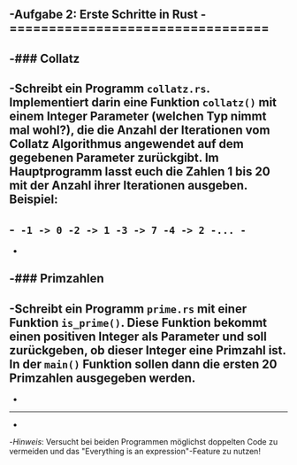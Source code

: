  -Aufgabe 2: Erste Schritte in Rust
-=================================
-
-### Collatz
-
-Schreibt ein Programm `collatz.rs`. Implementiert darin eine Funktion `collatz()` mit einem Integer Parameter (welchen Typ nimmt mal wohl?), die die Anzahl der Iterationen vom Collatz Algorithmus angewendet auf dem gegebenen Parameter zurückgibt. Im Hauptprogramm lasst euch die Zahlen 1 bis 20 mit der Anzahl ihrer Iterationen ausgeben. Beispiel:
-
-```
-1 -> 0
-2 -> 1
-3 -> 7
-4 -> 2
-...
-```
-
-
-### Primzahlen
-
-Schreibt ein Programm `prime.rs` mit einer Funktion `is_prime()`. Diese Funktion bekommt einen positiven Integer als Parameter und soll zurückgeben, ob dieser Integer eine Primzahl ist. In der `main()` Funktion sollen dann die ersten 20 Primzahlen ausgegeben werden.
-
-
------------
-
-*Hinweis*: Versucht bei beiden Programmen möglichst doppelten Code zu vermeiden und das "Everything is an expression"-Feature zu nutzen!